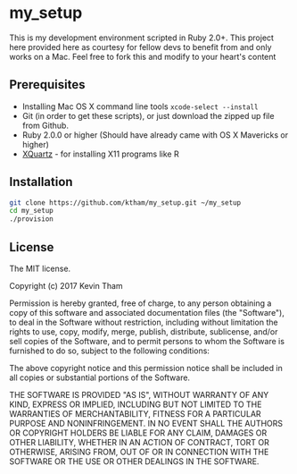 # my_setup

This is my development environment scripted in Ruby 2.0+.
This project here provided here as courtesy for fellow devs to benefit from and only works on a Mac.
Feel free to fork this and modify to your heart's content

## Prerequisites
* Installing Mac OS X command line tools `xcode-select --install`
* Git (in order to get these scripts), or just download the zipped up file from Github.
* Ruby 2.0.0 or higher (Should have already came with OS X Mavericks or higher)
* [XQuartz](https://xquartz.macosforge.org/) - for installing X11 programs like R

## Installation

```bash
git clone https://github.com/ktham/my_setup.git ~/my_setup
cd my_setup
./provision
```

## License

The MIT license.

Copyright (c) 2017 Kevin Tham

Permission is hereby granted, free of charge, to any person obtaining a copy of this software and associated documentation files (the "Software"), to deal in the Software without restriction, including without limitation the rights to use, copy, modify, merge, publish, distribute, sublicense, and/or sell copies of the Software, and to permit persons to whom the Software is furnished to do so, subject to the following conditions:

The above copyright notice and this permission notice shall be included in all copies or substantial portions of the Software.

THE SOFTWARE IS PROVIDED "AS IS", WITHOUT WARRANTY OF ANY KIND, EXPRESS OR IMPLIED, INCLUDING BUT NOT LIMITED TO THE WARRANTIES OF MERCHANTABILITY, FITNESS FOR A PARTICULAR PURPOSE AND NONINFRINGEMENT. IN NO EVENT SHALL THE AUTHORS OR COPYRIGHT HOLDERS BE LIABLE FOR ANY CLAIM, DAMAGES OR OTHER LIABILITY, WHETHER IN AN ACTION OF CONTRACT, TORT OR OTHERWISE, ARISING FROM, OUT OF OR IN CONNECTION WITH THE SOFTWARE OR THE USE OR OTHER DEALINGS IN THE SOFTWARE.
